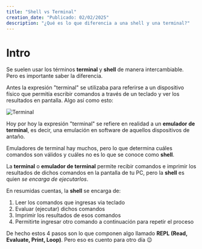 ```yaml
---
title: "Shell vs Terminal"
creation_date: "Publicado: 02/02/2025"
description: "¿Qué es lo que diferencia a una shell y una terminal?"
---
```

# Intro
Se suelen usar los términos **terminal** y **shell** de manera intercambiable. Pero es importante saber la diferencia.

Antes la expresión "terminal" se utilizaba para referirse a un dispositivo físico que permitía escribir comandos a través de un teclado y ver los resultados en pantalla. Algo así como esto:

![Terminal](https://pbs.twimg.com/media/GcHZW2UWUAA6mFk?format=jpg&name=4096x4096)

Hoy por hoy la expresión "terminal" se refiere en realidad a un **emulador de terminal**, es decir, una emulación en software de aquellos dispositivos de antaño.

Emuladores de terminal hay muchos, pero lo que determina cuáles comandos son válidos y cuáles no es lo que se conoce como **shell**.

La **terminal** o **emulador de terminal** permite recibir comandos e imprimir los resultados de dichos comandos en la pantalla de tu PC, pero la **shell** es quien *se encarga de ejecutarlos*.

En resumidas cuentas, la **shell** se encarga de:
1. Leer los comandos que ingresas via teclado
2. Evaluar (ejecutar) dichos comandos
3. Imprimir los resultados de esos comandos
4. Permitirte ingresar otro comando a continuación para repetir el proceso

De hecho estos 4 pasos son lo que componen algo llamado ****REPL (Read, Evaluate, Print, Loop)****. Pero eso es cuento para otro día 😉



